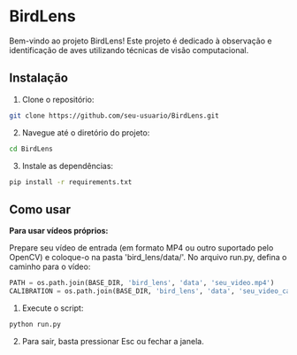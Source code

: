 # BirdLens

Bem-vindo ao projeto BirdLens! Este projeto é dedicado à observação e identificação de aves utilizando técnicas de visão computacional.

## Instalação

1. Clone o repositório:

```bash
git clone https://github.com/seu-usuario/BirdLens.git
```
2. Navegue até o diretório do projeto:

```bash
cd BirdLens
```
3. Instale as dependências:

```bash
pip install -r requirements.txt
```

## Como usar

**Para usar vídeos próprios:** 
    
Prepare seu vídeo de entrada (em formato MP4 ou outro suportado pelo OpenCV) e coloque-o na pasta 'bird_lens/data/'. No arquivo run.py, defina o caminho para o vídeo:

```python
PATH = os.path.join(BASE_DIR, 'bird_lens', 'data', 'seu_video.mp4')
CALIBRATION = os.path.join(BASE_DIR, 'bird_lens', 'data', 'seu_video_calibracao.mp4')
```

1. Execute o script:

```bash
python run.py
```

2. Para sair, basta pressionar Esc ou fechar a janela.